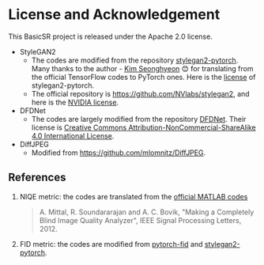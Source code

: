 # License and Acknowledgement

This BasicSR project is released under the Apache 2.0 license.

- StyleGAN2
  - The codes are modified from the repository [stylegan2-pytorch](https://github.com/rosinality/stylegan2-pytorch). Many thanks to the author - [Kim Seonghyeon](https://rosinality.github.io/)  :blush: for translating from the official TensorFlow codes to PyTorch ones. Here is the [license](LICENSE-stylegan2-pytorch) of stylegan2-pytorch.
  - The official repository is https://github.com/NVlabs/stylegan2, and here is the [NVIDIA license](./LICENSE-NVIDIA).
- DFDNet
  - The codes are largely modified from the repository [DFDNet](https://github.com/csxmli2016/DFDNet). Their license is [Creative Commons Attribution-NonCommercial-ShareAlike 4.0 International License](https://creativecommons.org/licenses/by-nc-sa/4.0/).
- DiffJPEG
  - Modified from https://github.com/mlomnitz/DiffJPEG.

## References

1. NIQE metric: the codes are translated from the [official MATLAB codes](http://live.ece.utexas.edu/research/quality/niqe_release.zip)

    > A. Mittal, R. Soundararajan and A. C. Bovik, "Making a Completely Blind Image Quality Analyzer", IEEE Signal Processing Letters, 2012.

1. FID metric: the codes are modified from [pytorch-fid](https://github.com/mseitzer/pytorch-fid) and [stylegan2-pytorch](https://github.com/rosinality/stylegan2-pytorch).
